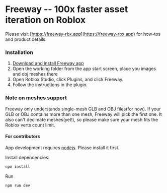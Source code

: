 # Freeway -- 100x faster asset iteration on Roblox

Please visit [https://freeway-rbx.app](https://freeway-rbx.app) for how-tos and product details. 


### Installation 


1. [Download and install Freeway app](https://github.com/freeway-rbx/freeway/releases)
2. Open the working folder from the app start screen, place you images and obj meshes there
3. Open Roblox Studio, click Plugins, and click Freeway.
4. Follow the instructions in the plugin. 


### Note on meshes support
Freeway only understands single-mesh GLB and OBJ files(for now). If your GLB or OBJ contains more than one mesh, Freeway will pick the first one. It also can't decimate meshes(yet!), so please make sure your mesh fits the Roblox verts count limit.  





#### For contributors 

App development requires [nodejs](https://nodejs.org). Please install it first.

Install dependencies:

```bash
npm install
```

Run

```bash
npm run dev
```
